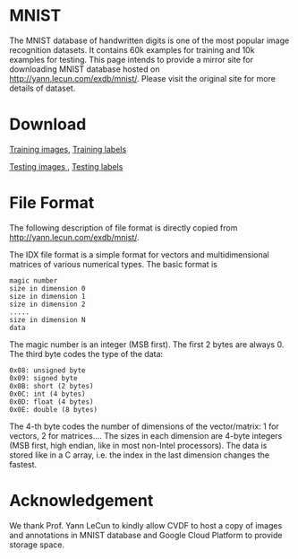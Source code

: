 # MNIST  
The MNIST database of handwritten digits is one of the most popular image recognition datasets. It contains 60k examples for training and 10k examples for testing. This page intends to provide a mirror site for downloading MNIST database hosted on http://yann.lecun.com/exdb/mnist/. Please visit the original site for more details of dataset.

# Download
[Training images](https://storage.googleapis.com/cvdf-datasets/mnist/train-images-idx3-ubyte.gz),
[Training labels](https://storage.googleapis.com/cvdf-datasets/mnist/train-labels-idx1-ubyte.gz)

[Testing images ](https://storage.googleapis.com/cvdf-datasets/mnist/t10k-images-idx3-ubyte.gz),
[Testing labels](https://storage.googleapis.com/cvdf-datasets/mnist/t10k-labels-idx1-ubyte.gz)

# File Format
The following description of file format is directly copied from http://yann.lecun.com/exdb/mnist/.

The IDX file format is a simple format for vectors and multidimensional matrices of various numerical types.
The basic format is
```
magic number 
size in dimension 0 
size in dimension 1 
size in dimension 2 
..... 
size in dimension N 
data
```

The magic number is an integer (MSB first). The first 2 bytes are always 0. The third byte codes the type of the data: 
```
0x08: unsigned byte 
0x09: signed byte 
0x0B: short (2 bytes) 
0x0C: int (4 bytes) 
0x0D: float (4 bytes) 
0x0E: double (8 bytes)
```

The 4-th byte codes the number of dimensions of the vector/matrix: 1 for vectors, 2 for matrices....
The sizes in each dimension are 4-byte integers (MSB first, high endian, like in most non-Intel processors).
The data is stored like in a C array, i.e. the index in the last dimension changes the fastest.

# Acknowledgement
We thank Prof. Yann LeCun to kindly allow CVDF to host a copy of images and annotations in MNIST database and Google Cloud Platform to provide storage space.
